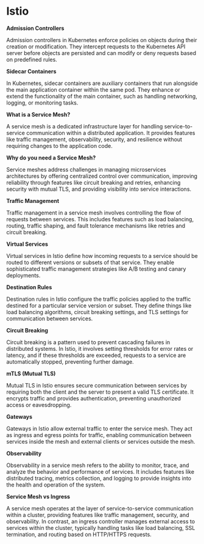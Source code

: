 # Istio

**Admission Controllers**

Admission controllers in Kubernetes enforce policies on objects during their creation or modification. They intercept requests to the Kubernetes API server before objects are persisted and can modify or deny requests based on predefined rules.

**Sidecar Containers**

In Kubernetes, sidecar containers are auxiliary containers that run alongside the main application container within the same pod. They enhance or extend the functionality of the main container, such as handling networking, logging, or monitoring tasks.

**What is a Service Mesh?**

A service mesh is a dedicated infrastructure layer for handling service-to-service communication within a distributed application. It provides features like traffic management, observability, security, and resilience without requiring changes to the application code.

**Why do you need a Service Mesh?**

Service meshes address challenges in managing microservices architectures by offering centralized control over communication, improving reliability through features like circuit breaking and retries, enhancing security with mutual TLS, and providing visibility into service interactions.

**Traffic Management**

Traffic management in a service mesh involves controlling the flow of requests between services. This includes features such as load balancing, routing, traffic shaping, and fault tolerance mechanisms like retries and circuit breaking.

**Virtual Services**

Virtual services in Istio define how incoming requests to a service should be routed to different versions or subsets of that service. They enable sophisticated traffic management strategies like A/B testing and canary deployments.

**Destination Rules**

Destination rules in Istio configure the traffic policies applied to the traffic destined for a particular service version or subset. They define things like load balancing algorithms, circuit breaking settings, and TLS settings for communication between services.

**Circuit Breaking**

Circuit breaking is a pattern used to prevent cascading failures in distributed systems. In Istio, it involves setting thresholds for error rates or latency, and if these thresholds are exceeded, requests to a service are automatically stopped, preventing further damage.

**mTLS (Mutual TLS)**

Mutual TLS in Istio ensures secure communication between services by requiring both the client and the server to present a valid TLS certificate. It encrypts traffic and provides authentication, preventing unauthorized access or eavesdropping.

**Gateways**

Gateways in Istio allow external traffic to enter the service mesh. They act as ingress and egress points for traffic, enabling communication between services inside the mesh and external clients or services outside the mesh.

**Observability**

Observability in a service mesh refers to the ability to monitor, trace, and analyze the behavior and performance of services. It includes features like distributed tracing, metrics collection, and logging to provide insights into the health and operation of the system.

**Service Mesh vs Ingress**

A service mesh operates at the layer of service-to-service communication within a cluster, providing features like traffic management, security, and observability. In contrast, an ingress controller manages external access to services within the cluster, typically handling tasks like load balancing, SSL termination, and routing based on HTTP/HTTPS requests.

